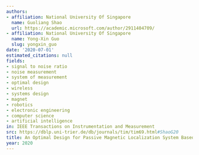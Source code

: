 ```yaml
---
authors:
- affiliation: National University Of Singapore
  name: Guoliang Shao
  url: https://academic.microsoft.com/author/2911404709/
- affiliation: National University Of Singapore
  name: Yong-Xin Guo
  slug: yongxin_guo
date: '2020-07-01'
estimated_citations: null
fields:
- signal to noise ratio
- noise measurement
- system of measurement
- optimal design
- wireless
- systems design
- magnet
- robotics
- electronic engineering
- computer science
- artificial intelligence
in: IEEE Transactions on Instrumentation and Measurement
src: https://dblp.uni-trier.de/db/journals/tim/tim69.html#ShaoG20
title: An Optimal Design for Passive Magnetic Localization System Based on SNR Evaluation
year: 2020
---
```

